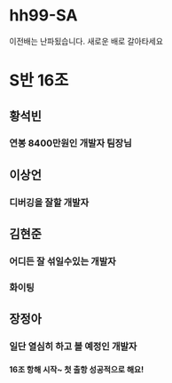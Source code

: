 # hh99-SA
이전배는 난파됬습니다. 새로운 배로 갈아타세요
# S반 16조

## 황석빈
### 연봉 8400만원인 개발자 팀장님

## 이상언
### 디버깅을 잘할 개발자

## 김현준

### 어디든 잘 섞일수있는 개발자 
### 화이팅

## 장정아
### 일단 열심히 하고 볼 예정인 개발자

#### 16조 항해 시작~ 첫 출항 성공적으로 해요!

